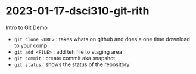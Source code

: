 # 2023-01-17-dsci310-git-rith
Intro to Git Demo

- `git clone <URL>` : takes whats on github and does a one time download to your comp
- `git add <FILE>` : add teh file to staging area
- `git commit` : create commit aka snapshot
- `git status` : shows the status of the repository